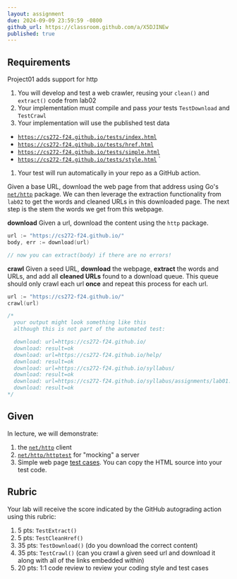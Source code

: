 ```yaml
---
layout: assignment
due: 2024-09-09 23:59:59 -0800
github_url: https://classroom.github.com/a/X5DJINEw
published: true
---
```


## Requirements
Project01 adds support for http

1. You will develop and test a web crawler, reusing your `clean()` and `extract()` code from lab02
1. Your implementation must compile and pass *your* tests `TestDownload` and `TestCrawl`
1. Your implementation will use the published test data
  - [`https://cs272-f24.github.io/tests/index.html`](https://cs272-f24.github.io/tests/index.html)
  - [`https://cs272-f24.github.io/tests/href.html`](https://cs272-f24.github.io/tests/href.html)
  - [`https://cs272-f24.github.io/tests/simple.html`](https://cs272-f24.github.io/tests/simple.html)
  - [`https://cs272-f24.github.io/tests/style.html`](https://cs272-f24.github.io/tests/style.html)
`
1. Your test will run automatically in your repo as a GitHub action.

Given a base URL, download the web page from that address using Go's [`net/http`](https://pkg.go.dev/net/http) package. We can then leverage the 
extraction functionality from `lab02` to get the words and cleaned URLs in this downloaded page. The next 
step is the stem the words we get from this webpage.

**download** Given a url, download the content using the `http` package.
```go
url := "https://cs272-f24.github.io/"
body, err := download(url)

// now you can extract(body) if there are no errors!
```

**crawl** Given a seed URL, **download** the webpage, **extract** the words and URLs, and add all **cleaned URLs** 
found to a download queue. This queue should only crawl each url **once** and repeat this process for each url.
```go
url := "https://cs272-f24.github.io/"
crawl(url)

/*
  your output might look something like this
  although this is not part of the automated test:

  download: url=https://cs272-f24.github.io/
  download: result=ok
  download: url=https://cs272-f24.github.io/help/
  download: result=ok
  download: url=https://cs272-f24.github.io/syllabus/
  download: result=ok
  download: url=https://cs272-f24.github.io/syllabus/assignments/lab01.html
  download: result=ok
*/
```
## Given

In lecture, we will demonstrate:
1. the [`net/http`](https://pkg.go.dev/net/http) client
1. [`net/http/httptest`](https://pkg.go.dev/net/http/httptest) for "mocking" a server
1. Simple web page [test cases](https://cs272-f24.github.io/tests/project01/). You can copy the HTML source into your test code.

## Rubric
Your lab will receive the score indicated by the GitHub autograding action using this rubric:
1. 5 pts: `TestExtract()`
1. 5 pts: `TestCleanHref()`
1. 35 pts: `TestDownload()` (do you download the correct content)
1. 35 pts: `TestCrawl()` (can you crawl a given seed url and download it along with all of the links embedded within)
1. 20 pts: 1:1 code review to review your coding style and test cases

